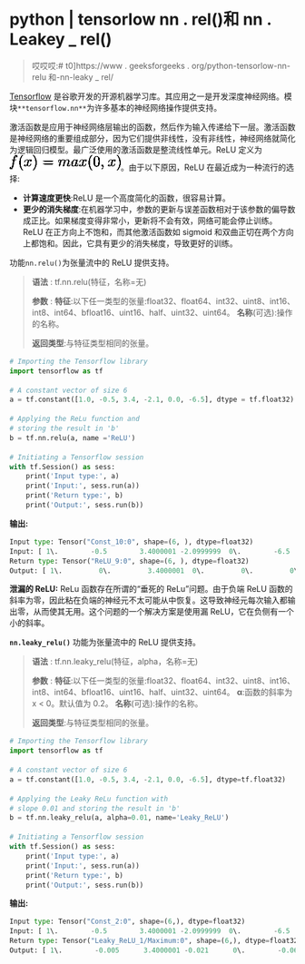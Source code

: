 # python | tensorlow nn . rel()和 nn . Leakey _ rel()

> 哎哎哎:# t0]https://www . geeksforgeeks . org/python-tensorlow-nn-relu 和-nn-leaky _ rel/

[Tensorflow](https://www.geeksforgeeks.org/introduction-to-tensorflow/) 是谷歌开发的开源机器学习库。其应用之一是开发深度神经网络。模块`**tensorflow.nn**`为许多基本的神经网络操作提供支持。

激活函数是应用于神经网络层输出的函数，然后作为输入传递给下一层。激活函数是神经网络的重要组成部分，因为它们提供非线性，没有非线性，神经网络就简化为逻辑回归模型。最广泛使用的激活函数是整流线性单元。ReLU 定义为![f(x) = max(0, x)](img/b5902f9a5bcb528001adceab262b53f5.png "Rendered by QuickLaTeX.com")。由于以下原因，ReLU 在最近成为一种流行的选择:

*   **计算速度更快**:ReLU 是一个高度简化的函数，很容易计算。
*   **更少的消失梯度**:在机器学习中，参数的更新与误差函数相对于该参数的偏导数成正比。如果梯度变得非常小，更新将不会有效，网络可能会停止训练。ReLU 在正方向上不饱和，而其他激活函数如 sigmoid 和双曲正切在两个方向上都饱和。因此，它具有更少的消失梯度，导致更好的训练。

功能`nn.relu()`为张量流中的 ReLU 提供支持。

> **语法** : tf.nn.relu(特征，名称=无)
> 
> **参数** :
> **特征**:以下任一类型的张量:float32、float64、int32、uint8、int16、int8、int64、bfloat16、uint16、half、uint32、uint64。
> **名称**(可选):操作的名称。
> 
> **返回类型**:与特征类型相同的张量。

```py
# Importing the Tensorflow library
import tensorflow as tf

# A constant vector of size 6
a = tf.constant([1.0, -0.5, 3.4, -2.1, 0.0, -6.5], dtype = tf.float32)

# Applying the ReLu function and
# storing the result in 'b'
b = tf.nn.relu(a, name ='ReLU')

# Initiating a Tensorflow session
with tf.Session() as sess:
    print('Input type:', a)
    print('Input:', sess.run(a))
    print('Return type:', b)
    print('Output:', sess.run(b))
```

**输出:**

```py
Input type: Tensor("Const_10:0", shape=(6, ), dtype=float32)
Input: [ 1\.        -0.5        3.4000001 -2.0999999  0\.        -6.5      ]
Return type: Tensor("ReLU_9:0", shape=(6, ), dtype=float32)
Output: [ 1\.         0\.         3.4000001  0\.         0\.         0\.       ]

```

**泄漏的 ReLU:**
ReLu 函数存在所谓的“垂死的 ReLu”问题。由于负端 ReLU 函数的斜率为零，因此粘在负端的神经元不太可能从中恢复。这导致神经元每次输入都输出零，从而使其无用。这个问题的一个解决方案是使用漏 ReLU，它在负侧有一个小的斜率。

**`nn.leaky_relu()`** 功能为张量流中的 ReLU 提供支持。

> **语法** : tf.nn.leaky_relu(特征，alpha，名称=无)
> 
> **参数** :
> **特征**:以下任一类型的张量:float32、float64、int32、uint8、int16、int8、int64、bfloat16、uint16、half、uint32、uint64。
> **α**:函数的斜率为 x < 0。默认值为 0.2。
> **名称**(可选):操作的名称。
> 
> **返回类型**:与特征类型相同的张量。

```py
# Importing the Tensorflow library
import tensorflow as tf 

# A constant vector of size 6
a = tf.constant([1.0, -0.5, 3.4, -2.1, 0.0, -6.5], dtype=tf.float32)

# Applying the Leaky ReLu function with
# slope 0.01 and storing the result in 'b'
b = tf.nn.leaky_relu(a, alpha=0.01, name='Leaky_ReLU')

# Initiating a Tensorflow session
with tf.Session() as sess: 
    print('Input type:', a)
    print('Input:', sess.run(a))
    print('Return type:', b)
    print('Output:', sess.run(b))
```

**输出:**

```py
Input type: Tensor("Const_2:0", shape=(6,), dtype=float32)
Input: [ 1\.        -0.5        3.4000001 -2.0999999  0\.        -6.5      ]
Return type: Tensor("Leaky_ReLU_1/Maximum:0", shape=(6,), dtype=float32)
Output: [ 1\.        -0.005      3.4000001 -0.021      0\.        -0.065    ]

```